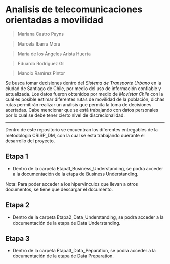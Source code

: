 # Analisis de telecomunicaciones orientadas a movilidad

> Mariana Castro Payns

> Marcela Ibarra Mora

> María de los Ángeles Arista Huerta

> Eduardo Rodríguez Gil

> Manolo Ramírez Pintor

Se busca tomar decisiones dentro del *Sistema de Transporte Urbano* en la ciudad de Santiago de Chile, por medio del uso de información confiable y actualizada. Los datos fueron obtenidos por medio de *Movistar  Chile* con la cuál es posible estimar diferentes rutas de movilidad de la población, dichas rutas permitirán realizar un análisis que permita la toma de decisiones acertadas. Cabe mencionar que se está trabajando con datos personales por lo cual se debe tener cierto nivel de discrecionalidad. 

---

Dentro de este repositorio se encuentran los diferentes entregables de la metodologia CRISP_DM, con la cual se esta trabajando duerante el desarrollo del proyecto.

## Etapa 1
- Dentro de la carpeta Etapa1_Business_Understanding, se podra acceder a la documentación de la etapa de Business Understanding.

Nota: Para poder acceder a los hipervinculos que llevan a otros documentos, se tiene que descargar el documento. 


## Etapa 2
- Dentro de la carpeta Etapa2_Data_Understanding, se podra acceder a la documentación de la etapa de Data Understanding.


## Etapa 3
- Dentro de la carpeta Etapa3_Data_Peparation, se podra acceder a la documentación de la etapa de Data Preparation.
